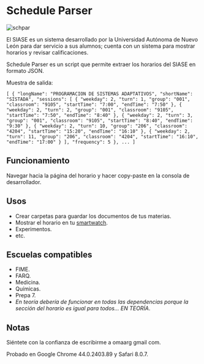 Schedule Parser
===============

![schpar](https://cloud.githubusercontent.com/assets/10622989/10264645/bb5fd5e4-6a01-11e5-8590-b2e31bf60741.gif)

El SIASE es un sistema desarrollado por la Universidad Autónoma de Nuevo León para dar servicio a sus alumnos; cuenta con un sistema para mostrar horarios y revisar calificaciones.

Schedule Parser es un script que permite extraer los horarios del SIASE en formato JSON.

Muestra de salida:

`[
  {
    "longName": "PROGRAMACION DE SISTEMAS ADAPTATIVOS",
    "shortName": "SISTADA",
    "sessions": [
      {
        "weekday": 2,
        "turn": 1,
        "group": "001",
        "classroom": "9105",
        "startTime": "7:00",
        "endTime": "7:50"
      },
      {
        "weekday": 2,
        "turn": 2,
        "group": "001",
        "classroom": "9105",
        "startTime": "7:50",
        "endTime": "8:40"
      },
      {
        "weekday": 2,
        "turn": 3,
        "group": "001",
        "classroom": "9105",
        "startTime": "8:40",
        "endTime": "9:30"
      },
      {
        "weekday": 2,
        "turn": 10,
        "group": "206",
        "classroom": "4204",
        "startTime": "15:20",
        "endTime": "16:10"
      },
      {
        "weekday": 2,
        "turn": 11,
        "group": "206",
        "classroom": "4204",
        "startTime": "16:10",
        "endTime": "17:00"
      }
    ],
    "frequency": 5
  },
  ...
]`

## Funcionamiento

Navegar hacia la página del horario y hacer copy-paste en la consola de desarrollador.

## Usos
* Crear carpetas para guardar los documentos de tus materias.
* Mostrar el horario en tu [smartwatch](https://cloud.githubusercontent.com/assets/10622989/10264092/94bf0998-69c8-11e5-89de-de357baf294b.png).
* Experimentos.
* etc.

## Escuelas compatibles

* FIME.
* FARQ.
* Medicina.
* Químicas.
* Prepa 7.
* *En teoría debería de funcionar en todas las dependencias porque la sección del horario es igual para todos... EN TEORÍA*.

## Notas
Siéntete con la confianza de escribirme a omaarg  gmail com.

Probado en Google Chrome 44.0.2403.89 y Safari  8.0.7.
